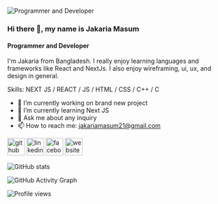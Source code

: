 ![Programmer and Developer](https://media.licdn.com/dms/image/D4E16AQFQNx-Qo34DjQ/profile-displaybackgroundimage-shrink_350_1400/0/1686206436069?e=1701302400&v=beta&t=dz7-MsHCizDgYoKVQB5ePeGZIzSGLN13cXUO5ioQA_c)

### Hi there 👋, my name is Jakaria Masum
#### Programmer and Developer

I'm Jakaria from Bangladesh. I really enjoy learning languages and frameworks like React and NextJs. I also enjoy wireframing, ui, ux, and design in general.

Skills: NEXT JS / REACT / JS / HTML / CSS / C++ / C

- 🔭 I’m currently working on brand new project 
- 🌱 I’m currently learning Next JS 
- 💬 Ask me about any inquiry 
- 📫 How to reach me: jakariamasum21@gmail.com 


[<img src='https://cdn.jsdelivr.net/npm/simple-icons@3.0.1/icons/github.svg' alt='github' height='40'>](https://github.com/https://github.com/jakariamasum)  [<img src='https://cdn.jsdelivr.net/npm/simple-icons@3.0.1/icons/linkedin.svg' alt='linkedin' height='40'>](https://www.linkedin.com/in/https://www.linkedin.com/in/jakaria-masum-589494278//)  [<img src='https://cdn.jsdelivr.net/npm/simple-icons@3.0.1/icons/facebook.svg' alt='facebook' height='40'>](https://www.facebook.com/https://www.facebook.com/md.jakaria.masum.31/)  [<img src='https://cdn.jsdelivr.net/npm/simple-icons@3.0.1/icons/icloud.svg' alt='website' height='40'>](https://jakaria-masum.netlify.app/)  

![GitHub stats](https://github-readme-stats.vercel.app/api?username=jakariamasum&show_icons=true)  

![GitHub Activity Graph](https://activity-graph.herokuapp.com/graph?username=jakariamasum)  

![Profile views](https://gpvc.arturio.dev/https://github.com/jakariamasum)  
